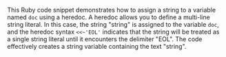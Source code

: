 This Ruby code snippet demonstrates how to assign a string to a variable named `doc` using a heredoc. A heredoc allows you to define a multi-line string literal. In this case, the string "string" is assigned to the variable `doc`, and the heredoc syntax `<<~'EOL'` indicates that the string will be treated as a single string literal until it encounters the delimiter "EOL". The code effectively creates a string variable containing the text "string".




